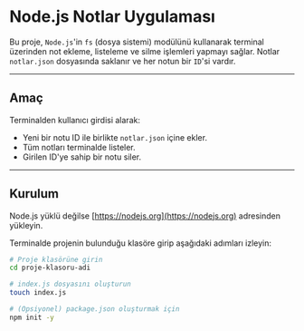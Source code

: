 # Node.js Notlar Uygulaması
Bu proje, `Node.js`'in `fs` (dosya sistemi) modülünü kullanarak terminal üzerinden not ekleme, listeleme ve silme işlemleri yapmayı sağlar. Notlar `notlar.json` dosyasında saklanır ve her notun bir `ID`'si vardır.

---

## Amaç

Terminalden kullanıcı girdisi alarak:
- Yeni bir notu ID ile birlikte `notlar.json` içine ekler.
- Tüm notları terminalde listeler.
- Girilen ID'ye sahip bir notu siler.

---

##  Kurulum

Node.js yüklü değilse [https://nodejs.org](https://nodejs.org) adresinden yükleyin.

Terminalde projenin bulunduğu klasöre girip aşağıdaki adımları izleyin:

```bash
# Proje klasörüne girin
cd proje-klasoru-adi

# index.js dosyasını oluşturun
touch index.js

# (Opsiyonel) package.json oluşturmak için
npm init -y
